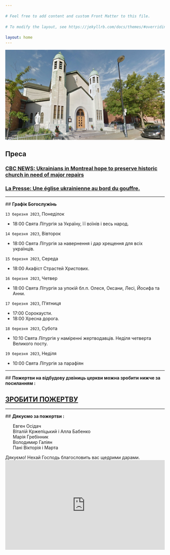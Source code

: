 ```yaml
---

# Feel free to add content and custom Front Matter to this file.

# To modify the layout, see https://jekyllrb.com/docs/themes/#overriding-theme-defaults

layout: home
---
```

![Church](assets/img/church_1.jpg)

## <b>Преса</b>

### <a href="https://www.cbc.ca/news/canada/montreal/ukrainian-church-repairs-parish-1.6776865">CBC NEWS: Ukrainians in Montreal hope to preserve historic church in need of major repairs</a>
### <a href="https://www.lapresse.ca/actualites/grand-montreal/2023-03-12/centre-sud/une-eglise-ukrainienne-au-bord-du-gouffre.php">La Presse: Une église ukrainienne au bord du gouffre.</a>


---
<p></p>
## <b>Графік Богослужінь</b>

`13 березня 2023`, Понеділок

* 18:00 Свята Літургія за Україну, її воїнів і весь народ.

`14 березня 2023`, Вівторок

* 18:00 Свята Літургія за навернення і дар хрещення для всіх українців.

`15 березня 2023`, Середа

* 18:00 Акафіст Страстей Христових.

`16 березня 2023`, Четвер

* 18:00 Свята Літургія за упокій бл.п. Олеся, Оксани, Лесі, Йосифа та Анни.

`17 березня 2023`, П’ятниця

* 17:00 Сорокаусти.
* 18:00 Хресна дорога.

`18 березня 2023`, Субота

* 10:10 Свята Літургія у наміренні жертводавців.
  Неділя четверта Великого посту.

`19 березня 2023`, Неділя

* 10:00 Свята Літургія за парафіян

---
<p></p>
## <b>Пожертви на відбудову дзвіниць церкви можна зробити нижче за посиланням :</b>

## <b><a href="https://www.gofundme.com/f/church-building-needs-repairs">ЗРОБИТИ ПОЖЕРТВУ</a></b>
---
<p></p>
## <b>Дякуємо за пожертви :</b>

<ul>
Евген Осідач <br>
Віталій Кржепіцький і Алла Бабенко <br>
Марія Гребінник <br>
Володимир Галіян <br>
Пані Вікторія і Марта
</ul>
Дякуємо! Нехай Господь благословить вас щедрими дарами.

<div style="position: relative;
  overflow: hidden;
  width: 100%;
  padding-top: 56.25%;">
    <iframe style="position: absolute;
top: 0;
left: 0;
bottom: 0;
right: 0;
width: 100%;
height: 100%;" src="https://www.youtube.com/embed/YK1-bxgVvSw?&autoplay=1" frameborder="0"></iframe>
</div>
